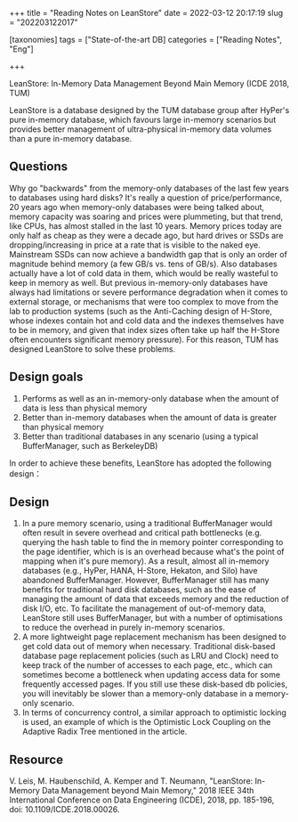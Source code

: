 +++
title = "Reading Notes on LeanStore"
date = 2022-03-12 20:17:19
slug = "202203122017"

[taxonomies]
tags = ["State-of-the-art DB]
categories =  ["Reading Notes", "Eng"]

+++

LeanStore: In-Memory Data Management Beyond Main Memory (ICDE 2018, TUM)

<!-- more -->

LeanStore is a database designed by the TUM database group after HyPer's pure in-memory database, which favours large in-memory scenarios but provides better management of ultra-physical in-memory data volumes than a pure in-memory database.

## Questions

Why go "backwards" from the memory-only databases of the last few years to databases using hard disks? It's really a question of price/performance, 20 years ago when memory-only databases were being talked about, memory capacity was soaring and prices were plummeting, but that trend, like CPUs, has almost stalled in the last 10 years. Memory prices today are only half as cheap as they were a decade ago, but hard drives or SSDs are dropping/increasing in price at a rate that is visible to the naked eye. Mainstream SSDs can now achieve a bandwidth gap that is only an order of magnitude behind memory (a few GB/s vs. tens of GB/s). Also databases actually have a lot of cold data in them, which would be really wasteful to keep in memory as well. But previous in-memory-only databases have always had limitations or severe performance degradation when it comes to external storage, or mechanisms that were too complex to move from the lab to production systems (such as the Anti-Caching design of H-Store, whose indexes contain hot and cold data and the indexes themselves have to be in memory, and given that index sizes often take up half the H-Store often encounters significant memory pressure). For this reason, TUM has designed LeanStore to solve these problems.

## Design goals

1. Performs as well as an in-memory-only database when the amount of data is less than physical memory
2. Better than in-memory databases when the amount of data is greater than physical memory
3. Better than traditional databases in any scenario (using a typical BufferManager, such as BerkeleyDB)

In order to achieve these benefits, LeanStore has adopted the following design：

## Design

1. In a pure memory scenario, using a traditional BufferManager would often result in severe overhead and critical path bottlenecks (e.g. querying the hash table to find the in memory pointer corresponding to the page identifier, which is is an overhead because what's the point of mapping when it's pure memory). As a result, almost all in-memory databases (e.g., HyPer, HANA, H-Store, Hekaton, and Silo) have abandoned BufferManager. However, BufferManager still has many benefits for traditional hard disk databases, such as the ease of managing the amount of data that exceeds memory and the reduction of disk I/O, etc. To facilitate the management of out-of-memory data, LeanStore still uses BufferManager, but with a number of optimisations to reduce the overhead in purely in-memory scenarios.
2. A more lightweight page replacement mechanism has been designed to get cold data out of memory when necessary. Traditional disk-based database page replacement policies (such as LRU and Clock) need to keep track of the number of accesses to each page, etc., which can sometimes become a bottleneck when updating access data for some frequently accessed pages. If you still use these disk-based db policies, you will inevitably be slower than a memory-only database in a memory-only scenario.
3. In terms of concurrency control, a similar approach to optimistic locking is used, an example of which is the Optimistic Lock Coupling on the Adaptive Radix Tree mentioned in the article.

## Resource

V. Leis, M. Haubenschild, A. Kemper and T. Neumann, "LeanStore: In-Memory Data Management beyond Main Memory," 2018 IEEE 34th International Conference on Data Engineering (ICDE), 2018, pp. 185-196, doi: 10.1109/ICDE.2018.00026.
